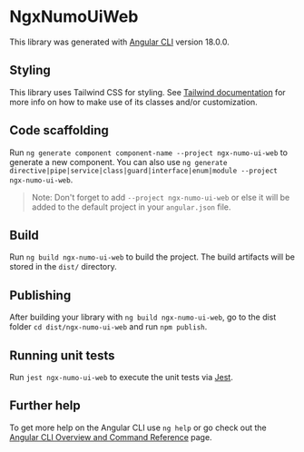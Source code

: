 # NgxNumoUiWeb

This library was generated with [Angular CLI](https://github.com/angular/angular-cli) version 18.0.0.

## Styling

This library uses Tailwind CSS for styling. See [Tailwind documentation](https://tailwindcss.com/docs/) for more info on how to make use of its classes and/or customization.

## Code scaffolding

Run `ng generate component component-name --project ngx-numo-ui-web` to generate a new component. You can also use `ng generate directive|pipe|service|class|guard|interface|enum|module --project ngx-numo-ui-web`.

> Note: Don't forget to add `--project ngx-numo-ui-web` or else it will be added to the default project in your `angular.json` file.

## Build

Run `ng build ngx-numo-ui-web` to build the project. The build artifacts will be stored in the `dist/` directory.

## Publishing

After building your library with `ng build ngx-numo-ui-web`, go to the dist folder `cd dist/ngx-numo-ui-web` and run `npm publish`.

## Running unit tests

Run `jest ngx-numo-ui-web` to execute the unit tests via [Jest](https://jestjs.io).

## Further help

To get more help on the Angular CLI use `ng help` or go check out the [Angular CLI Overview and Command Reference](https://angular.dev/tools/cli) page.

